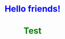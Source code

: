 <html lang="en">
    <head>
        <title>Hello</title>
        <style>
            h1{
                color: blue;
                text-align: center;
            }
            #al{
                color: green;
            }
        </style>
    </head>
    <body>
        <h1>Hello friends!</h1>
        <h1 id="al">Test</h1>
    </body>
</html>
